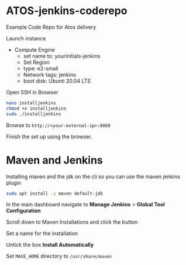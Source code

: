 # ATOS-jenkins-coderepo
Example Code Repo for Atos delivery

Launch instance
- Compute Engine
  - set name to: yourinitials-jenkins
  - Set Region
  - type: e2-small
  - Network tags: jenkins
  - boot disk: Ubunti 20.04 LTS

Open SSH in Browser

```bash
nano installjenkins
chmod +x installjenkins
sudo ./installjenkins
```


Browse to `http://<your-external-ip>:8080`

Finish the set up using the browser.

# Maven and Jenkins

Installing maven and the jdk on the cli so you can use the maven jenkins plugin

```bash
sudo apt install -y maven default-jdk
```

In the main dashboard navigate to **Manage Jenkins** > **Global Tool Configuration**

Scroll down to Maven Installations and click the button

Set a name for the installation

Untick the box **Install Automatically**

Set `MAVE_HOME` directory to `/usr/share/maven`
